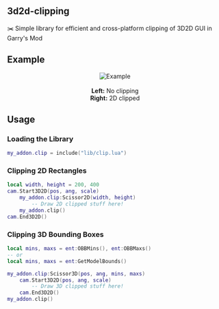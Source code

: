 ## 3d2d-clipping

✂️ Simple library for efficient and cross-platform clipping of 3D2D GUI in Garry's Mod

## Example

<p align="center">
    <img alt="Example" src="https://i.imgur.com/1L73wtQ.gif"/>
    <br/><br/>
    <b>Left:</b> No clipping
    <br/>
    <b>Right:</b> 2D clipped
</p>

## Usage

### Loading the Library
```lua
my_addon.clip = include("lib/clip.lua")
```

### Clipping 2D Rectangles
```lua
local width, height = 200, 400
cam.Start3D2D(pos, ang, scale)
    my_addon.clip:Scissor2D(width, height)
        -- Draw 2D clipped stuff here!
    my_addon.clip()
cam.End3D2D()
```

### Clipping 3D Bounding Boxes
```lua
local mins, maxs = ent:OBBMins(), ent:OBBMaxs()
-- or
local mins, maxs = ent:GetModelBounds()

my_addon.clip:Scissor3D(pos, ang, mins, maxs)
    cam.Start3D2D(pos, ang, scale)
        -- Draw 3D clipped stuff here!
    cam.End3D2D()
my_addon.clip()
```